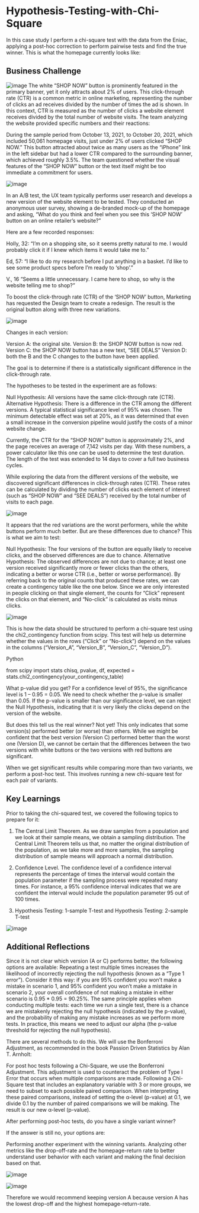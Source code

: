 # Hypothesis-Testing-with-Chi-Square
In this case study I perform a chi-square test with the data from the Eniac, applying a post-hoc correction to perform pairwise tests and find the true winner.
This is what the homepage currently looks like:

## Business Challenge
![image](https://github.com/user-attachments/assets/477e91b6-3eca-4681-8a72-cafe2a4fc677)
The white “SHOP NOW” button is prominently featured in the primary banner, yet it only attracts about 2% of users. This click-through rate (CTR) is a common metric in online marketing, representing the number of clicks an ad receives divided by the number of times the ad is shown. In this context, CTR is measured as the number of clicks a website element receives divided by the total number of website visits. The team analyzing the website provided specific numbers and their reactions:

During the sample period from October 13, 2021, to October 20, 2021, which included 50,061 homepage visits, just under 2% of users clicked “SHOP NOW.” This button attracted about twice as many users as the “iPhone” link in the left sidebar but had a lower CTR compared to the surrounding banner, which achieved roughly 3.5%. The team questioned whether the visual features of the “SHOP NOW” button or the text itself might be too immediate a commitment for users.

![image](https://github.com/user-attachments/assets/470dfd2f-3f34-4cc8-892f-288487f14324)

In an A/B test, the UX team typically performs user research and develops a new version of the website element to be tested. They conducted an anonymous user survey, showing a de-branded mock-up of the homepage and asking, “What do you think and feel when you see this ‘SHOP NOW’ button on an online retailer’s website?” 

Here are a few recorded responses:

Holly, 32:
“I’m on a shopping site, so it seems pretty natural to me. I would probably click it if I knew which items it would take me to.”

Ed, 57:
“I like to do my research before I put anything in a basket. I’d like to see some product specs before I’m ready to ‘shop’.”

V., 16
“Seems a little unnecessary. I came here to shop, so why is the website telling me to shop?”

To boost the click-through rate (CTR) of the ‘SHOP NOW’ button, Marketing has requested the Design team to create a redesign. The result is the original button along with three new variations.

![image](https://github.com/user-attachments/assets/4aa42928-4fd1-439d-8d1a-5c50b2e20423)

Changes in each version:

Version A: the original site.
Version B: the SHOP NOW button is now red.
Version C: the SHOP NOW button has a new text, “SEE DEALS”
Version D: both the B and the C changes to the button have been applied.

The goal is to determine if there is a statistically significant difference in the click-through rate.

The hypotheses to be tested in the experiment are as follows:

Null Hypothesis: All versions have the same click-through rate (CTR).
Alternative Hypothesis: There is a difference in the CTR among the different versions.
A typical statistical significance level of 95% was chosen. The minimum detectable effect was set at 20%, as it was determined that even a small increase in the conversion pipeline would justify the costs of a minor website change.

Currently, the CTR for the “SHOP NOW” button is approximately 2%, and the page receives an average of 7,142 visits per day. With these numbers, a power calculator like this one can be used to determine the test duration. The length of the test was extended to 14 days to cover a full two business cycles.

While exploring the data from the different versions of the website, we discovered significant differences in click-through rates (CTR). These rates can be calculated by dividing the number of clicks each element of interest (such as “SHOP NOW” and “SEE DEALS”) received by the total number of visits to each page.


![image](https://github.com/user-attachments/assets/fcd1a448-bdae-4316-9454-56dcfb385ee4)


It appears that the red variations are the worst performers, while the white buttons perform much better. But are these differences due to chance? This is what we aim to test:

Null Hypothesis: The four versions of the button are equally likely to receive clicks, and the observed differences are due to chance.
Alternative Hypothesis: The observed differences are not due to chance; at least one version received significantly more or fewer clicks than the others, indicating a better or worse CTR (i.e., better or worse performance).
By referring back to the original counts that produced these rates, we can create a contingency table like the one below. Since we are only interested in people clicking on that single element, the counts for “Click” represent the clicks on that element, and “No-click” is calculated as visits minus clicks.

![image](https://github.com/user-attachments/assets/2387e55d-e108-4648-9305-5e74cb313fb1)

This is how the data should be structured to perform a chi-square test using the chi2_contingency function from scipy. This test will help us determine whether the values in the rows (“Click” or “No-click”) depend on the values in the columns (“Version_A”, “Version_B”, “Version_C”, “Version_D”).

Python

from scipy import stats
chisq, pvalue, df, expected = stats.chi2_contingency(your_contingency_table)

What p-value did you get? For a confidence level of 95%, the significance level is 1 – 0.95 = 0.05. We need to check whether the p-value is smaller than 0.05. If the p-value is smaller than our significance level, we can reject the Null Hypothesis, indicating that it is very likely the clicks depend on the version of the website.

But does this tell us the real winner? Not yet! This only indicates that some version(s) performed better (or worse) than others. While we might be confident that the best version (Version C) performed better than the worst one (Version D), we cannot be certain that the differences between the two versions with white buttons or the two versions with red buttons are significant.

When we get significant results while comparing more than two variants, we perform a post-hoc test. This involves running a new chi-square test for each pair of variants.

## Key Learnings

Prior to taking the chi-squared test, we covered the following topics to prepare for it:

1. The Central Limit Theorem. As we draw samples from a population and we look at their sample means, we obtain a sampling distribution. The Central Limit Theorem tells us that, no matter the original distribution of the population, as we take more and more samples, the sampling distribution of sample means will approach a normal distribution.
  
2. Confidence Level. The confidence level of a confidence interval represents the percentage of times the interval would contain the population parameter if the sampling process were repeated many times. For instance, a 95% confidence interval indicates that we are confident the interval would include the population parameter 95 out of 100 times.

3. Hypothesis Testing: 1-sample T-test and Hypothesis Testing: 2-sample T-test

![image](https://github.com/user-attachments/assets/161e56ae-4e79-42fb-974f-65ac363435b4)

## Additional Reflections

Since it is not clear which version (A or C) performs better, the following options are available: Repeating a test multiple times increases the likelihood of incorrectly rejecting the null hypothesis (known as a “Type 1 error”). Consider it this way: if you are 95% confident you won’t make a mistake in scenario 1, and 95% confident you won’t make a mistake in scenario 2, your overall confidence of not making a mistake in either scenario is 0.95 * 0.95 = 90.25%. The same principle applies when conducting multiple tests: each time we run a single test, there is a chance we are mistakenly rejecting the null hypothesis (indicated by the p-value), and the probability of making any mistake increases as we perform more tests. In practice, this means we need to adjust our alpha (the p-value threshold for rejecting the null hypothesis).

There are several methods to do this. We will use the Bonferroni Adjustment, as recommended in the book Passion Driven Statistics by Alan T. Arnholt:

For post hoc tests following a Chi-Square, we use the Bonferroni Adjustment. This adjustment is used to counteract the problem of Type I Error that occurs when multiple comparisons are made. Following a Chi-Square test that includes an explanatory variable with 3 or more groups, we need to subset to each possible paired comparison. When interpreting these paired comparisons, instead of setting the α-level (p-value) at 0.1, we divide 0.1 by the number of paired comparisons we will be making. The result is our new α-level (p-value).

After performing post-hoc tests, do you have a single variant winner?

If the answer is still no, your options are:

Performing another experiment with the winning variants.
Analyzing other metrics like the drop-off-rate and the homepage-return rate to better understand user behavior with each variant and making the final decision based on that.

![image](https://github.com/user-attachments/assets/df10fad4-6b99-422f-a46f-e0ba9aacd928)

![image](https://github.com/user-attachments/assets/fdf00c5b-59e7-49d4-ac90-d1addd34d27e)

Therefore we would recommend keeping version A because version A has the lowest drop-off and the highest homepage-return-rate.

